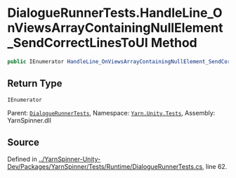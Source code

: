 # DialogueRunnerTests.HandleLine_OnViewsArrayContainingNullElement_SendCorrectLinesToUI Method


```csharp
public IEnumerator HandleLine_OnViewsArrayContainingNullElement_SendCorrectLinesToUI()
```

## Return Type
`IEnumerator`


<div class="class-metadata">

Parent: [`DialogueRunnerTests`](/api/csharp/yarn.unity.tests/dialoguerunnertests.md), Namespace: [`Yarn.Unity.Tests`](/api/csharp/yarn.unity.tests/README.md), Assembly: YarnSpinner.dll
</div>

## Source
Defined in [../YarnSpinner-Unity-Dev/Packages/YarnSpinner/Tests/Runtime/DialogueRunnerTests.cs](https://github.com/YarnSpinnerTool/YarnSpinner-Unity//blob/develop/Tests/Runtime/DialogueRunnerTests.cs#L62), line 62.
